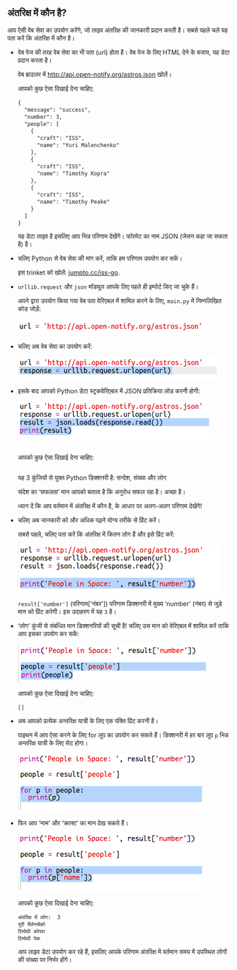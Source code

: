 ## अंतरिक्ष में कौन है?

आप ऐसी वेब सेवा का उपयोग करेंगे, जो लाइव अंतरिक्ष की जानकारी प्रदान करती है। सबसे पहले चले यह पता करें कि अंतरिक्ष में कौन है। 



+ वेब पेज की तरह वेब सेवा का भी पता (url) होता है। वेब पेज के लिए HTML देने के बजाय, यह डेटा प्रदान करता है। 

    वेब ब्राउज़र में <a href="http://api.open-notify.org/astros.json" target="_blank">http://api.open-notify.org/astros.json</a> खोलें। 

    आपको कुछ ऐसा दिखाई देना चाहिए:

    ```
    {
      "message": "success", 
      "number": 3, 
      "people": [
        {
          "craft": "ISS", 
          "name": "Yuri Malenchenko"
        }, 
        {
          "craft": "ISS", 
          "name": "Timothy Kopra"
        }, 
        {
          "craft": "ISS", 
          "name": "Timothy Peake"
        }
      ]
    }
    ```

    यह डेटा लाइव है इसलिए आप भिन्न परिणाम देखेंगे। फॉरमेट का नाम JSON (जेसन कहा जा सकता है) है। 

+ चलिए Python से वेब सेवा की मांग करें, ताकि हम परिणाम उपयोग कर सकें।

    इस trinket को खोलें: <a href="http://jumpto.cc/iss-go" target="_blank">jumpto.cc/iss-go</a>. 

+ `urllib.request` और `json` मॉड्यूल आपके लिए पहले ही इम्पोर्ट किए जा चुके हैं। 

    अपने द्वारा उपयोग किया गया वेब पता वेरिएबल में शामिल करने के लिए, `main.py` में निम्नलिखित कोड जोड़ें:

    ![screenshot](images/iss-url.png)
   
+ चलिए अब वेब सेवा का उपयोग करें:

    ![screenshot](images/iss-request.png)


+ इसके बाद आपको Python डेटा स्ट्रकवेरिएबल में JSON प्रतिक्रिया लोड करनी होगी:

    ![screenshot](images/iss-result.png)


    आपको कुछ ऐसा दिखाई देना चाहिए:

    ```
   
    ```

    यह 3 कुंजियों से युक्त Python डिक्शनरी है: सन्देश, संख्या और लोग 

    संदेश का ‘सफलता’ मान आपको बताता है कि अनुरोध सफल रहा है। अच्छा है। 

    ध्यान दें कि आप वर्तमान में अंतरिक्ष में कौन है, के आधार पर अलग-अलग परिणाम देखेंगे!

+ चलिए अब जानकारी को और अधिक पढ़ने योग्य तरीके से प्रिंट करें। 

    सबसे पहले, चलिए पता करें कि अंतरिक्ष में कितन लोग हैं और इसे प्रिंट करें:
  
    ![screenshot](images/iss-number.png)

    `result['number']` (परिणाम['नंबर']) परिणाम डिक्शनरी में मुख्य ‘number’ (नंबर) से जुड़े मान को प्रिंट करेगी। इस उदाहरण में यह `3` है। 

+ ‘लोग’ कुंजी से संबंधित मान डिक्शनरियों की सूची है! चलिए उस मान को वेरिएबल में शामिल करें ताकि आप इसका उपयोग कर सकें:

    ![screenshot](images/iss-people.png)


    आपको कुछ ऐसा दिखाई देना चाहिए: 
    
    ```
    []
    ```

+ अब आपको प्रत्येक अन्तरिक्ष यात्री के लिए एक पंक्ति प्रिंट करनी है।

    पाइथन में आप ऐसा करने के लिए for लूप का उपयोग कर सकते हैं। डिक्शनरी में हर बार लूप `p` भिन्न अन्तरिक्ष यात्री के लिए सेट होगा।

    ![screenshot](images/iss-people-1a.png)

+ फिर आप ‘नाम’ और ‘क्राफ्ट’ का मान देख सकते हैं।

    ![screenshot](images/iss-people-2.png)
  
    आपको कुछ ऐसा दिखाई देना चाहिए:

    ```
    अंतरिक्ष में लोग:  3
    यूरी मैलेनचेंको
    टिमोथी कोपरा
    टिमोथी पेक
    ```

    आप लाइव डेटा उपयोग कर रहे हैं, इसलिए आपके परिणाम अंतरिक्ष में वर्तमान समय में उपस्थित लोगों की संख्या पर निर्भर होंगे। 



